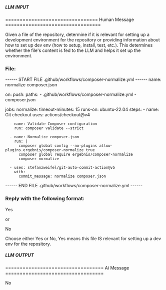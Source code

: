 ##### LLM INPUT #####
================================ Human Message =================================

Given a file of the repository, determine if it is relevant for setting up a development environment for the repository or providing information about how to set up dev env (how to setup, install, test, etc.). This determines whether the file's content is fed to the LLM and helps it set up the environment.

### File:
------ START FILE .github/workflows/composer-normalize.yml ------
name: normalize composer.json

on:
  push:
    paths:
      - .github/workflows/composer-normalize.yml
      - composer.json

jobs:
  normalize:
    timeout-minutes: 15
    runs-on: ubuntu-22.04
    steps:
      - name: Git checkout
        uses: actions/checkout@v4

      - name: Validate Composer configuration
        run: composer validate --strict

      - name: Normalize composer.json
        run: |
          composer global config --no-plugins allow-plugins.ergebnis/composer-normalize true
          composer global require ergebnis/composer-normalize
          composer normalize

      - uses: stefanzweifel/git-auto-commit-action@v5
        with:
          commit_message: normalize composer.json

------ END FILE .github/workflows/composer-normalize.yml ------

### Reply with the following format:

<rel>Yes</rel>

or

<rel>No</rel>

Choose either Yes or No, Yes means this file IS relevant for setting up a dev env for the repository.

##### LLM OUTPUT #####
================================== Ai Message ==================================

<rel>No</rel>